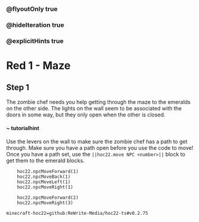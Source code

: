 ### @flyoutOnly true
### @hideIteration true
### @explicitHints true


# Red 1 - Maze

## Step 1
The zombie chef needs you help getting through the maze to the emeralds on the other side. The lights on the wall seem to be associated with the doors in some way, but they only open when the other is closed. 

#### ~ tutorialhint 
Use the levers on the wall to make sure the zombie chef has a path to get through. Make sure you have a path open before you use the code to move! Once you have a path set, use the ``||hoc22.move NPC <number>||`` block to get them to the emerald blocks. 



```ghost
    hoc22.npcMoveForward(1)
    hoc22.npcMoveBack(1)
    hoc22.npcMoveLeft(1)
    hoc22.npcMoveRight(1)
```
```template
    hoc22.npcMoveForward(2)
    hoc22.npcMoveRight(3) 
```
```package
minecraft-hoc22=github:ReWrite-Media/hoc22-ts#v0.2.75
```